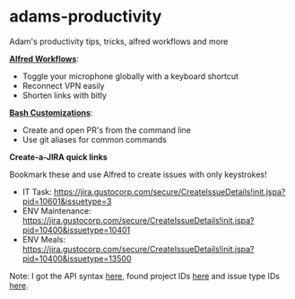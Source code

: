 # adams-productivity
Adam's productivity tips, tricks, alfred workflows and more

[**Alfred Workflows**](alfred-workflows/README.md):
* Toggle your microphone globally with a keyboard shortcut
* Reconnect VPN easily
* Shorten links with bitly

[**Bash Customizations**](bash-customizations/README.md):
* Create and open PR's from the command line
* Use git aliases for common commands

**Create-a-JIRA quick links**

Bookmark these and use Alfred to create issues with only keystrokes!

* IT Task: https://jira.gustocorp.com/secure/CreateIssueDetails!init.jspa?pid=10601&issuetype=3
* ENV Maintenance: https://jira.gustocorp.com/secure/CreateIssueDetails!init.jspa?pid=10400&issuetype=10401
* ENV Meals: https://jira.gustocorp.com/secure/CreateIssueDetails!init.jspa?pid=10400&issuetype=13500

Note: I got the API syntax [here](https://confluence.atlassian.com/jirakb/creating-issues-via-direct-html-links-159474.html), found project IDs [here](https://jira.gustocorp.com/rest/api/2/project/) and issue type IDs [here](https://jira.gustocorp.com/rest/api/2/issuetype/).
